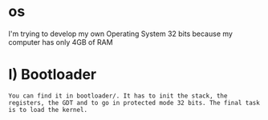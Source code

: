 # os
I'm trying to develop my own Operating System 32 bits because my computer has only 4GB of RAM

# I) Bootloader

    You can find it in bootloader/. It has to init the stack, the registers, the GDT and to go in protected mode 32 bits. The final task is to load the kernel.